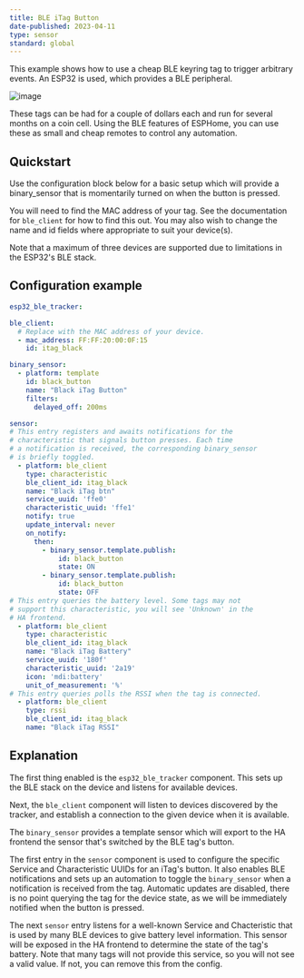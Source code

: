```yaml
---
title: BLE iTag Button
date-published: 2023-04-11
type: sensor
standard: global
---
```


This example shows how to use a cheap BLE keyring tag to trigger
arbitrary events. An ESP32 is used, which provides a BLE peripheral.

![image](/esp32_ble_itag.png)

These tags can be had for a couple of dollars each and run for several
months on a coin cell. Using the BLE features of ESPHome, you can use
these as small and cheap remotes to control any automation.

## Quickstart

Use the configuration block below for a basic setup which will provide a
binary_sensor that is momentarily turned on when the button is pressed.

You will need to find the MAC address of your tag. See the documentation
for `ble_client` for how to
find this out. You may also wish to change the name and id fields where
appropriate to suit your device(s).

Note that a maximum of three devices are supported due to limitations in
the ESP32\'s BLE stack.

## Configuration example

``` yaml
esp32_ble_tracker:

ble_client:
  # Replace with the MAC address of your device.
  - mac_address: FF:FF:20:00:0F:15
    id: itag_black

binary_sensor:
  - platform: template
    id: black_button
    name: "Black iTag Button"
    filters:
      delayed_off: 200ms

sensor:
# This entry registers and awaits notifications for the
# characteristic that signals button presses. Each time
# a notification is received, the corresponding binary_sensor
# is briefly toggled.
  - platform: ble_client
    type: characteristic
    ble_client_id: itag_black
    name: "Black iTag btn"
    service_uuid: 'ffe0'
    characteristic_uuid: 'ffe1'
    notify: true
    update_interval: never
    on_notify:
      then:
        - binary_sensor.template.publish:
            id: black_button
            state: ON
        - binary_sensor.template.publish:
            id: black_button
            state: OFF
# This entry queries the battery level. Some tags may not
# support this characteristic, you will see 'Unknown' in the
# HA frontend.
  - platform: ble_client
    type: characteristic
    ble_client_id: itag_black
    name: "Black iTag Battery"
    service_uuid: '180f'
    characteristic_uuid: '2a19'
    icon: 'mdi:battery'
    unit_of_measurement: '%'
# This entry queries polls the RSSI when the tag is connected.
  - platform: ble_client
    type: rssi
    ble_client_id: itag_black
    name: "Black iTag RSSI"
```

## Explanation

The first thing enabled is the `esp32_ble_tracker` component. This sets
up the BLE stack on the device and listens for available devices.

Next, the `ble_client` component will listen to devices discovered by
the tracker, and establish a connection to the given device when it is
available.

The `binary_sensor` provides a template sensor which will export to the
HA frontend the sensor that\'s switched by the BLE tag\'s button.

The first entry in the `sensor` component is used to configure the
specific Service and Characteristic UUIDs for an iTag\'s button. It also
enables BLE notifications and sets up an automation to toggle the
`binary_sensor` when a notification is received from the tag. Automatic
updates are disabled, there is no point querying the tag for the device
state, as we will be immediately notified when the button is pressed.

The next `sensor` entry listens for a well-known Service and
Chacteristic that is used by many BLE devices to give battery level
information. This sensor will be exposed in the HA frontend to determine
the state of the tag\'s battery. Note that many tags will not provide
this service, so you will not see a valid value. If not, you can remove
this from the config.
